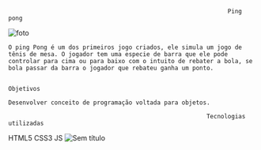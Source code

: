                                                                   Ping pong
                                                                  
                                                                


![foto](https://user-images.githubusercontent.com/119431061/215905621-7cb7d2a7-4022-49bf-9a20-89b8e4706bf6.png)

    O ping Pong é um dos primeiros jogo criados, ele simula um jogo de tênis de mesa. O jogador tem uma especie de barra que ele pode controlar para cima ou para baixo com o intuito de rebater a bola, se bola passar da barra o jogador que rebateu ganha um ponto. 

                                                                  Objetivos

    Desenvolver conceito de programação voltada para objetos.

                                                            Tecnologias utilizadas

HTML5
CSS3
JS
![Sem título](https://user-images.githubusercontent.com/119431061/215903946-518427fe-90f5-45c2-843e-c8e736188be0.png)
